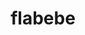 ---
id: 669
title: flabebe
types: [fairy]
image: https://raw.githubusercontent.com/PokeAPI/sprites/master/sprites/pokemon/669.png
---